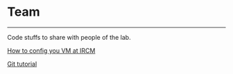 # Team

----

Code stuffs to share with people of the lab.

[How to config you VM at IRCM](https://github.com/ZheFrench/team/blob/master/Tutorial/NewComers_Env_Setup.md)

[Git tutorial](https://github.com/ZheFrench/team/blob/master/Tutorial/Git_tutorial.md)
